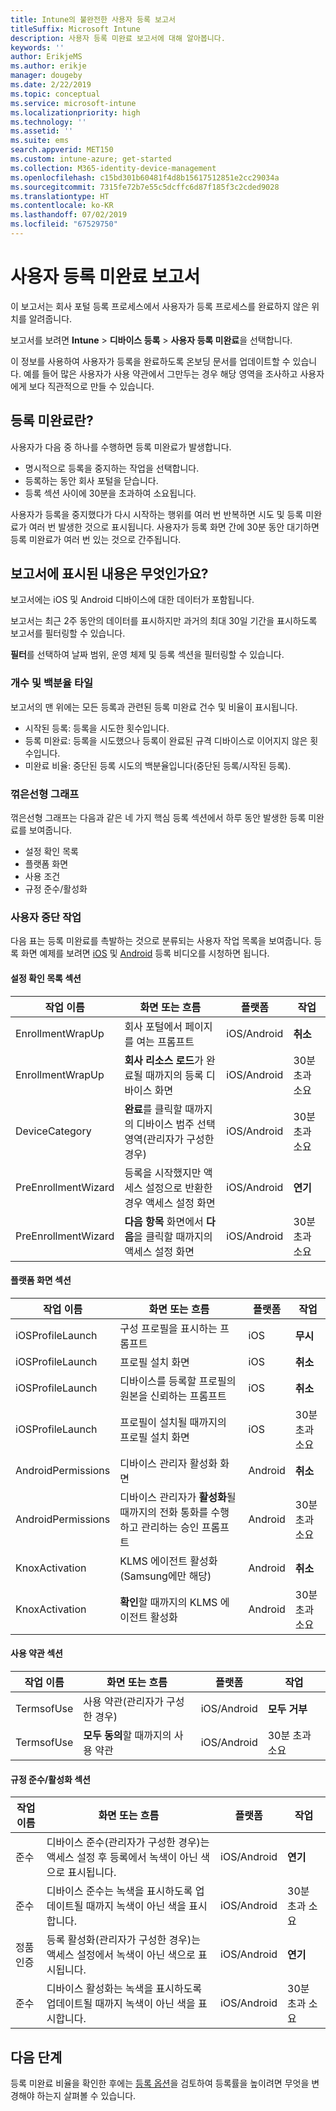 ```yaml
---
title: Intune의 불완전한 사용자 등록 보고서
titleSuffix: Microsoft Intune
description: 사용자 등록 미완료 보고서에 대해 알아봅니다.
keywords: ''
author: ErikjeMS
ms.author: erikje
manager: dougeby
ms.date: 2/22/2019
ms.topic: conceptual
ms.service: microsoft-intune
ms.localizationpriority: high
ms.technology: ''
ms.assetid: ''
ms.suite: ems
search.appverid: MET150
ms.custom: intune-azure; get-started
ms.collection: M365-identity-device-management
ms.openlocfilehash: c15bd301b60481f4d8b15617512851e2cc29034a
ms.sourcegitcommit: 7315fe72b7e55c5dcffc6d87f185f3c2cded9028
ms.translationtype: HT
ms.contentlocale: ko-KR
ms.lasthandoff: 07/02/2019
ms.locfileid: "67529750"
---
```

# <a name="incomplete-user-enrollments-report"></a>사용자 등록 미완료 보고서

이 보고서는 회사 포털 등록 프로세스에서 사용자가 등록 프로세스를 완료하지 않은 위치를 알려줍니다.

보고서를 보려면 **Intune** > **디바이스 등록** > **사용자 등록 미완료**을 선택합니다.

이 정보를 사용하여 사용자가 등록을 완료하도록 온보딩 문서를 업데이트할 수 있습니다. 예를 들어 많은 사용자가 사용 약관에서 그만두는 경우 해당 영역을 조사하고 사용자에게 보다 직관적으로 만들 수 있습니다.

## <a name="what-is-an-incomplete-enrollment"></a>등록 미완료란?

사용자가 다음 중 하나를 수행하면 등록 미완료가 발생합니다.

- 명시적으로 등록을 중지하는 작업을 선택합니다.
- 등록하는 동안 회사 포털을 닫습니다.
- 등록 섹션 사이에 30분을 초과하여 소요됩니다.

사용자가 등록을 중지했다가 다시 시작하는 행위를 여러 번 반복하면 시도 및 등록 미완료가 여러 번 발생한 것으로 표시됩니다. 사용자가 등록 화면 간에 30분 동안 대기하면 등록 미완료가 여러 번 있는 것으로 간주됩니다.

## <a name="what-does-the-report-show"></a>보고서에 표시된 내용은 무엇인가요?

보고서에는 iOS 및 Android 디바이스에 대한 데이터가 포함됩니다.

보고서는 최근 2주 동안의 데이터를 표시하지만 과거의 최대 30일 기간을 표시하도록 보고서를 필터링할 수 있습니다.

**필터**를 선택하여 날짜 범위, 운영 체제 및 등록 섹션을 필터링할 수 있습니다.

### <a name="number-and-percentage-tiles"></a>개수 및 백분율 타일

보고서의 맨 위에는 모든 등록과 관련된 등록 미완료 건수 및 비율이 표시됩니다.

- 시작된 등록: 등록을 시도한 횟수입니다.
- 등록 미완료: 등록을 시도했으나 등록이 완료된 규격 디바이스로 이어지지 않은 횟수입니다.
- 미완료 비율: 중단된 등록 시도의 백분율입니다(중단된 등록/시작된 등록).

### <a name="line-graph"></a>꺾은선형 그래프

꺾은선형 그래프는 다음과 같은 네 가지 핵심 등록 섹션에서 하루 동안 발생한 등록 미완료를 보여줍니다.

- 설정 확인 목록
- 플랫폼 화면
- 사용 조건
- 규정 준수/활성화

### <a name="user-abandonment-actions"></a>사용자 중단 작업

다음 표는 등록 미완료를 촉발하는 것으로 분류되는 사용자 작업 목록을 보여줍니다. 등록 화면 예제를 보려면 [iOS](https://channel9.msdn.com/Series/IntuneEnrollment/iOS-Enrollment) 및 [Android](https://channel9.msdn.com/Series/IntuneEnrollment/Android-Enrollment) 등록 비디오를 시청하면 됩니다. 


#### <a name="setup-checklist-section"></a>설정 확인 목록 섹션

| 작업 이름 | 화면 또는 흐름 | 플랫폼 | 작업 |
| ---- |---- |---- |---- |
| EnrollmentWrapUp | 회사 포털에서 페이지를 여는 프롬프트 | iOS/Android | **취소** |
| EnrollmentWrapUp | **회사 리소스 로드**가 완료될 때까지의 등록 디바이스 화면 | iOS/Android | 30분 초과 소요 |
| DeviceCategory | **완료**를 클릭할 때까지의 디바이스 범주 선택 영역(관리자가 구성한 경우) | iOS/Android | 30분 초과 소요 |
| PreEnrollmentWizard | 등록을 시작했지만 액세스 설정으로 반환한 경우 액세스 설정 화면 | iOS/Android| **연기** |
| PreEnrollmentWizard | **다음 항목** 화면에서 **다음**을 클릭할 때까지의 액세스 설정 화면 | iOS/Android | 30분 초과 소요 |

#### <a name="platform-screens-section"></a>플랫폼 화면 섹션

| 작업 이름 | 화면 또는 흐름 | 플랫폼 | 작업 |
| ---- |---- |---- |---- |
| iOSProfileLaunch | 구성 프로필을 표시하는 프롬프트 | iOS | **무시** |
| iOSProfileLaunch | 프로필 설치 화면 | iOS | **취소** |
| iOSProfileLaunch | 디바이스를 등록할 프로필의 원본을 신뢰하는 프롬프트 | iOS | **취소** |
| iOSProfileLaunch | 프로필이 설치될 때까지의 프로필 설치 화면 | iOS | 30분 초과 소요 |
| AndroidPermissions | 디바이스 관리자 활성화 화면 | Android | **취소** |
| AndroidPermissions | 디바이스 관리자가 **활성화**될 때까지의 전화 통화를 수행하고 관리하는 승인 프롬프트 | Android | 30분 초과 소요 |
| KnoxActivation | KLMS 에이전트 활성화(Samsung에만 해당) | Android| **취소** |
| KnoxActivation | **확인**할 때까지의 KLMS 에이전트 활성화 | Android | 30분 초과 소요|

#### <a name="terms-of-use-section"></a>사용 약관 섹션

| 작업 이름 | 화면 또는 흐름 | 플랫폼 | 작업 |
| ---- |---- |---- |---- |
| TermsofUse | 사용 약관(관리자가 구성한 경우) | iOS/Android | **모두 거부** |
| TermsofUse | **모두 동의**할 때까지의 사용 약관 | iOS/Android | 30분 초과 소요 |

#### <a name="complianceactivation-section"></a>규정 준수/활성화 섹션

| 작업 이름 | 화면 또는 흐름 | 플랫폼 | 작업 |
| ---- |---- |---- |---- |
| 준수 | 디바이스 준수(관리자가 구성한 경우)는 액세스 설정 후 등록에서 녹색이 아닌 색으로 표시됩니다.| iOS/Android | **연기** |
| 준수 | 디바이스 준수는 녹색을 표시하도록 업데이트될 때까지 녹색이 아닌 색을 표시합니다. | iOS/Android | 30분 초과 소요 |
| 정품 인증 | 등록 활성화(관리자가 구성한 경우)는 액세스 설정에서 녹색이 아닌 색으로 표시됩니다. | iOS/Android | **연기** |
| 준수 | 디바이스 활성화는 녹색을 표시하도록 업데이트될 때까지 녹색이 아닌 색을 표시합니다. | iOS/Android | 30분 초과 소요 |

## <a name="next-steps"></a>다음 단계

등록 미완료 비율을 확인한 후에는 [등록 옵션](enrollment-options.md)을 검토하여 등록률을 높이려면 무엇을 변경해야 하는지 살펴볼 수 있습니다.
